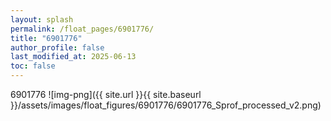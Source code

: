 ```yaml
---
layout: splash
permalink: /float_pages/6901776/
title: "6901776"
author_profile: false
last_modified_at: 2025-06-13
toc: false
---
```

 
6901776
![img-png]({{ site.url }}{{ site.baseurl }}/assets/images/float_figures/6901776/6901776_Sprof_processed_v2.png)